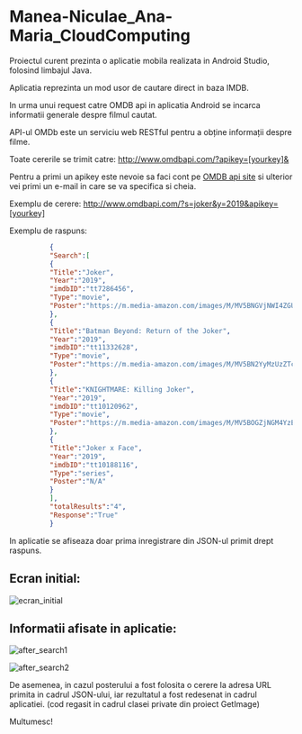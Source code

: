 # Manea-Niculae_Ana-Maria_CloudComputing

  Proiectul curent prezinta o aplicatie mobila realizata in Android Studio, folosind limbajul Java.

  Aplicatia reprezinta un mod usor de cautare direct in baza IMDB. 
  
  In urma unui request catre OMDB api in aplicatia Android se incarca informatii generale despre filmul cautat.
  
API-ul OMDb este un serviciu web RESTful pentru a obține informații despre filme.

Toate cererile se trimit catre: http://www.omdbapi.com/?apikey=[yourkey]&

Pentru a primi un apikey este nevoie sa faci cont pe [OMDB api site](https://www.omdbapi.com/) si ulterior vei primi un e-mail in care se va specifica si cheia.

Exemplu de cerere: http://www.omdbapi.com/?s=joker&y=2019&apikey=[yourkey]

Exemplu de raspuns: 
```json
          {
          "Search":[
          {
          "Title":"Joker",
          "Year":"2019",
          "imdbID":"tt7286456",
          "Type":"movie",
          "Poster":"https://m.media-amazon.com/images/M/MV5BNGVjNWI4ZGUtNzE0MS00YTJmLWE0ZDctN2ZiYTk2YmI3NTYyXkEyXkFqcGdeQXVyMTkxNjUyNQ@@._V1_SX300.jpg"
          },
          {
          "Title":"Batman Beyond: Return of the Joker",
          "Year":"2019",
          "imdbID":"tt11332628",
          "Type":"movie",
          "Poster":"https://m.media-amazon.com/images/M/MV5BN2YyMzUzZTctNDlhNi00OWIzLTkxNWItMGM4NjEzNDc2YmYzXkEyXkFqcGdeQXVyMjI2ODkzODY@._V1_SX300.jpg"
          },
          {
          "Title":"KNIGHTMARE: Killing Joker",
          "Year":"2019",
          "imdbID":"tt10120962",
          "Type":"movie",
          "Poster":"https://m.media-amazon.com/images/M/MV5BOGZjNGM4YzEtYzRlNi00YzkwLThlYzYtZDg3MzQ1ZmM1OTY5XkEyXkFqcGdeQXVyMTk5Nzc1Mjc@._V1_SX300.jpg"
          },
          {
          "Title":"Joker x Face",
          "Year":"2019",
          "imdbID":"tt10188116",
          "Type":"series",
          "Poster":"N/A"
          }
          ],
          "totalResults":"4",
          "Response":"True"
          }
```
In aplicatie se afiseaza doar prima inregistrare din JSON-ul primit drept raspuns.

## Ecran initial:
  ![ecran_initial](https://user-images.githubusercontent.com/48086918/117872465-5cbb6680-b2a7-11eb-94e3-de69f49aadde.jpg)

## Informatii afisate in aplicatie:
  ![after_search1](https://user-images.githubusercontent.com/48086918/117872502-6ba21900-b2a7-11eb-8610-7043a4dafa47.jpg)

  ![after_search2](https://user-images.githubusercontent.com/48086918/117872545-76f54480-b2a7-11eb-9a6a-1645e5a9ef01.jpg)
  
De asemenea, in cazul posterului a fost folosita o cerere la adresa URL primita in cadrul JSON-ului, iar rezultatul a fost redesenat in cadrul aplicatiei.
(cod regasit in cadrul clasei private din proiect GetImage)

Multumesc!
